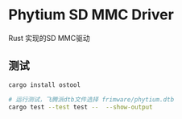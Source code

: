 # Phytium SD MMC Driver

Rust 实现的SD MMC驱动

## 测试


```bash
cargo install ostool

# 运行测试，飞腾派dtb文件选择 frimware/phytium.dtb
cargo test --test test --  --show-output
```


